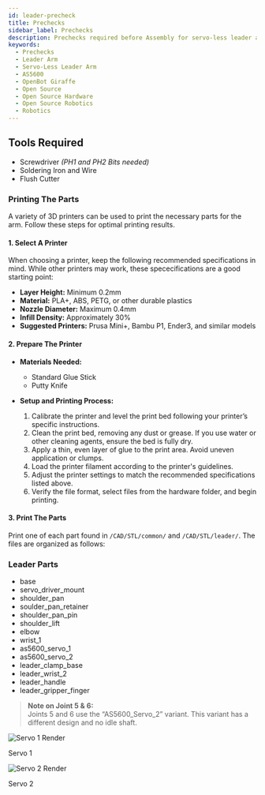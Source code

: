 ```yaml
---
id: leader-precheck
title: Prechecks
sidebar_label: Prechecks
description: Prechecks required before Assembly for servo-less leader arm.
keywords:
  - Prechecks
  - Leader Arm
  - Servo-Less Leader Arm
  - AS5600
  - OpenBot Giraffe
  - Open Source
  - Open Source Hardware
  - Open Source Robotics
  - Robotics
---
```


<!-- @format -->


## Tools Required

- Screwdriver *(PH1 and PH2 Bits needed)*
- Soldering Iron and Wire
- Flush Cutter

### Printing The Parts

A variety of 3D printers can be used to print the necessary parts for the arm. Follow these steps for optimal printing results.

#### 1. Select A Printer

When choosing a printer, keep the following recommended specifications in mind. While other printers may work, these spececifications are a good starting point:

- **Layer Height:** Minimum 0.2mm
- **Material:** PLA+, ABS, PETG, or other durable plastics
- **Nozzle Diameter:** Maximum 0.4mm
- **Infill Density:** Approximately 30%
- **Suggested Printers:** Prusa Mini+, Bambu P1, Ender3, and similar models

#### 2. Prepare The Printer

- **Materials Needed:**

  - Standard Glue Stick
  - Putty Knife

- **Setup and Printing Process:**
  1. Calibrate the printer and level the print bed following your printer’s specific instructions.
  2. Clean the print bed, removing any dust or grease. If you use water or other cleaning agents, ensure the bed is fully dry.
  3. Apply a thin, even layer of glue to the print area. Avoid uneven application or clumps.
  4. Load the printer filament according to the printer's guidelines.
  5. Adjust the printer settings to match the recommended specifications listed above.
  6. Verify the file format, select files from the hardware folder, and begin printing.

#### 3. Print The Parts

Print one of each part found in `/CAD/STL/common/` and `/CAD/STL/leader/`. The files are organized as follows:

### Leader Parts

- base
- servo_driver_mount
- shoulder_pan
- soulder_pan_retainer
- shoulder_pan_pin
- shoulder_lift
- elbow
- wrist_1
- as5600_servo_1
- as5600_servo_2
- leader_clamp_base
- leader_wrist_2
- leader_handle
- leader_gripper_finger

> **Note on Joint 5 & 6:**  
> Joints 5 and 6 use the “AS5600_Servo_2” variant. This variant has a different design and no idle shaft.

<div style={{ display: "flex", gap: "10px" }}>
  <div style={{ textAlign: "center" }}>
    <img
      src="/img/servo_1_render.jpeg"
      alt="Servo 1 Render"
      style={{ width: "300px" }}
    />
    <p>Servo 1</p>
  </div>
  <div style={{ textAlign: "center" }}>
    <img
      src="/img/servo_2_render.jpeg"
      alt="Servo 2 Render"
      style={{ width: "300px" }}
    />
    <p>Servo 2</p>
  </div>
</div>

